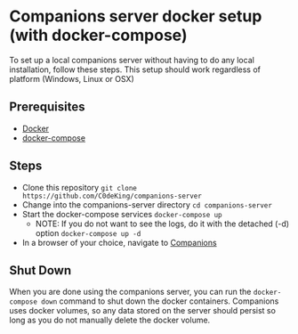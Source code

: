 # Companions server docker setup (with docker-compose)

To set up a local companions server without having to do any local installation, follow these steps. This setup should work regardless of platform (Windows, Linux or OSX)

## Prerequisites

- [Docker](https://docs.docker.com/engine/install/)
- [docker-compose](https://docs.docker.com/compose/install/)


## Steps

- Clone this repository `git clone https://github.com/C0deKing/companions-server`
- Change into the companions-server directory `cd companions-server`
- Start the docker-compose services `docker-compose up`
    - NOTE: If you do not want to see the logs, do it with the detached (-d) option `docker-compose up -d`
- In a browser of your choice, navigate to [Companions](http://127.0.0.1:9100/smgr.html)


## Shut Down

When you are done using the companions server, you can run the `docker-compose down` command to shut down the docker containers. Companions uses docker volumes, so any data stored on the server should persist so long as you do not manually delete the docker volume.